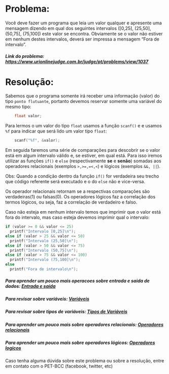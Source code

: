 # Problema:
 
Você deve fazer um programa que leia um valor qualquer e apresente uma mensagem dizendo em qual dos seguintes intervalos ([0,25], (25,50], (50,75], (75,100]) este valor se encontra. Obviamente se o valor não estiver em nenhum destes intervalos, deverá ser impressa a mensagem “Fora de intervalo”.
 
##### Link do problema: https://www.urionlinejudge.com.br/judge/pt/problems/view/1037
 
# Resolução:
 
Sabemos que o programa somente irá receber uma informação (valor) do tipo `ponto flutuante`, portanto devemos reservar somente uma variável do mesmo tipo:
 
```c
    float valor;
```
 
Para lermos o um valor do tipo `float` usamos a função `scanf()` e e usamos `%f` para indicar que será lido um valor tipo `float`:
 
```c
    scanf("%f", &valor);
```
 
Em seguida faremos uma série de comparações para descobrir se o valor está em algum intervalo válido e, se estiver, em qual está. Para isso iremos utilizar as funções `if()` e `else` (respectivamente **se** e **senão**) somadas aos operadores relacionais (exemplos `>,>=,=<,<`) e lógicos (exemplos `&&, ||`).
 
Obs: Quando a condição dentro da função `if()` for verdadeira seu trecho que código referente será executado e o do `else` não e vice-versa.
 
Os operador relacionais retornam se a respectivas comparações são verdadeiras(1) ou falsas(0). Os operadores lógicos faz a correlação dos termos lógicos, ou seja, faz a correlação de verdadeiro e falso.
 
Caso não esteja em nenhum intervalo temos que imprimir que o valor está fora do intervalo, mas caso esteja devemos imprimir qual o intervalo:
 
```c
if (valor >= 0 && valor <= 25)
  printf("Intervalo [0,25]\n");
else if (valor > 25 && valor <= 50)
  printf("Intervalo (25,50]\n");
else if (valor > 50 && valor <= 75)
  printf("Intervalo (50,75]\n");
else if (valor > 75 && valor <= 100)
  printf("Intervalo (75,100]\n");
else
  printf("Fora de intervalo\n");
```
 
##### Para aprender um pouco mais operacoes sobre entrada e saida de dados: [Entrada e saída](http://linguagemc.com.br/operacoes-de-entrada-e-saida-de-dados-em-linguagem-c/)
 
##### Para revisar sobre variáveis: [Variáveis](http://linguagemc.com.br/variaveis-em-linguagem-c/)
 
##### Para revisar sobre tipos de variáveis: [Tipos de Variáveis](http://linguagemc.com.br/tipos-de-dados-em-c/)
 
##### Para aprender um pouco mais sobre operadores relacionais: [Operadores relacionais](http://linguagemc.com.br/operadores-relacionais/)
 
##### Para aprender um pouco mais sobre operadores lógicos: [Operadores logicos](http://linguagemc.com.br/operadores-logicos-em-c/)
 
Caso tenha alguma dúvida sobre este problema ou sobre a resolução, entre em contato com o PET-BCC (facebook, twitter, etc)
 